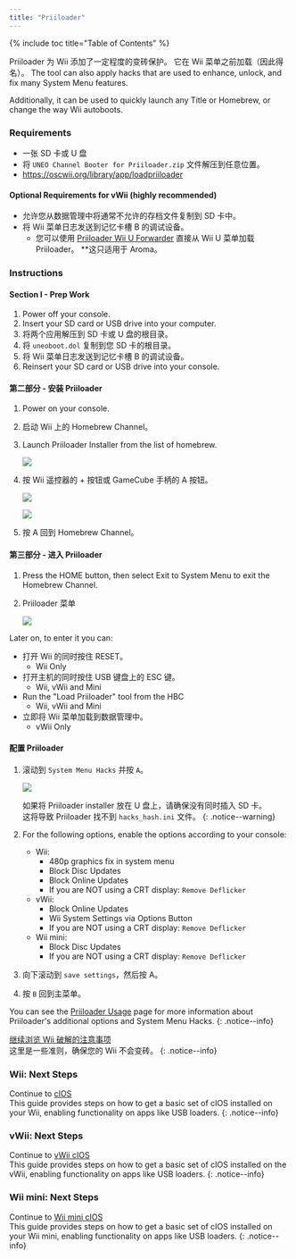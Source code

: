 ```yaml
---
title: "Priiloader"
---
```


{% include toc title="Table of Contents" %}

Priiloader 为 Wii 添加了一定程度的变砖保护。 它在 Wii 菜单之前加载（因此得名）。 The tool can also apply hacks that are used to enhance, unlock, and fix many System Menu features.

Additionally, it can be used to quickly launch any Title or Homebrew, or change the way Wii autoboots.

### Requirements

* 一张 SD 卡或 U 盘
* 将 `UNEO Channel Booter for Priiloader.zip` 文件解压到任意位置。
* https://oscwii.org/library/app/loadpriiloader

#### Optional Requirements for vWii (highly recommended)

* 允许您从数据管理中将通常不允许的存档文件复制到 SD 卡中。
* 将 Wii 菜单日志发送到记忆卡槽 B 的调试设备。
    * 您可以使用 [Priiloader Wii U Forwarder](https://github.com/DacoTaco/priiloader/releases/download/0.10.0/PriiloaderWiiUForwarder.zip) 直接从 Wii U 菜单加载 Priiloader。 **这只适用于 Aroma。

### Instructions

#### Section I - Prep Work

1. Power off your console.
1. Insert your SD card or USB drive into your computer.
1. 将两个应用解压到 SD 卡或 U 盘的根目录。
1. 将 `uneoboot.dol` 复制到您 SD 卡的根目录。
1. 将 Wii 菜单日志发送到记忆卡槽 B 的调试设备。
1. Reinsert your SD card or USB drive into your console.

#### 第二部分 - 安装 Priiloader

1. Power on your console.
1. 启动 Wii 上的 Homebrew Channel。
1. Launch Priiloader Installer from the list of homebrew.

    ![](/images/hbc/priiloader-and-loadpriiloader.png)

1. 按 Wii 遥控器的 + 按钮或 GameCube 手柄的 A 按钮。

    ![](/images/priiloader/installer.png)

    ![](/images/priiloader/installing.png)

1. 按 A 回到 Homebrew Channel。

#### 第三部分 - 进入 Priiloader

1. Press the HOME button, then select Exit to System Menu to exit the Homebrew Channel.
1. Priiloader 菜单

    ![](/images/priiloader/menu.png)

Later on, to enter it you can:

+ 打开 Wii 的同时按住 RESET。
    + Wii Only
+ 打开主机的同时按住 USB 键盘上的 ESC 键。
    + Wii, vWii and Mini
+ Run the "Load Priiloader" tool from the HBC
    + Wii, vWii and Mini
+ 立即将 Wii 菜单加载到数据管理中。
    + vWii Only

#### 配置 Priiloader

1. 滚动到 `System Menu Hacks` 并按 `A`。

    ![](/images/priiloader/menu_hacks.png)

    如果将 Priiloader installer 放在 U 盘上，请确保没有同时插入 SD 卡。 <br> 这将导致 Priiloader 找不到 `hacks_hash.ini` 文件。
    {: .notice--warning}

1. For the following options, enable the options according to your console:
    + Wii:
        + 480p graphics fix in system menu
        + Block Disc Updates
        + Block Online Updates
        + If you are NOT using a CRT display: `Remove Deflicker`
    + vWii:
        + Block Online Updates
        + Wii System Settings via Options Button
        + If you are NOT using a CRT display: `Remove Deflicker`
    + Wii mini:
        + Block Disc Updates
        + If you are NOT using a CRT display: `Remove Deflicker`
1. 向下滚动到 `save settings`，然后按 A。
1. 按 `B` 回到主菜单。

You can see the [Priiloader Usage](priiloader-usage) page for more information about Priiloader's additional options and System Menu Hacks.
{: .notice--info}

[继续浏览 Wii 破解的注意事项](dosanddonts)<br> 这里是一些准则，确保您的 Wii 不会变砖。
{: .notice--info}

### Wii: Next Steps

Continue to [cIOS](cios)<br> This guide provides steps on how to get a basic set of cIOS installed on your Wii, enabling functionality on apps like USB loaders.
{: .notice--info}

### vWii: Next Steps

Continue to [vWii cIOS](cios-vwii)<br> This guide provides steps on how to get a basic set of cIOS installed on the vWii, enabling functionality on apps like USB loaders.
{: .notice--info}

### Wii mini: Next Steps

Continue to [Wii mini cIOS](cios-mini)<br> This guide provides steps on how to get a basic set of cIOS installed on your Wii mini, enabling functionality on apps like USB loaders.
{: .notice--info}
